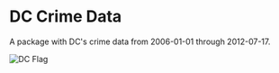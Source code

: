 # DC Crime Data

A package with DC's crime data from 2006-01-01 through 2012-07-17.

![DC Flag](https://github.com/eshilts/dc_crime_data/tree/master/misc/dc_flag.gif)
